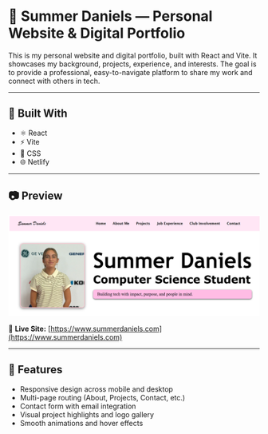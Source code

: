 # 📌 Summer Daniels — Personal Website & Digital Portfolio

This is my personal website and digital portfolio, built with React and Vite. It showcases my background, projects, experience, and interests. The goal is to provide a professional, easy-to-navigate platform to share my work and connect with others in tech.

---

## 🔧 Built With

- ⚛️ React  
- ⚡ Vite  
- 🎨 CSS    
- 🌐 Netlify 

---

## 📷 Preview

![Website Screenshot](https://github.com/danielss2atwit/Digital-Portfolio/blob/main/src/assets/project-screen.png?raw=true)

🔗 **Live Site:** [https://www.summerdaniels.com](https://www.summerdaniels.com)

---

## 🧠 Features

- Responsive design across mobile and desktop
- Multi-page routing (About, Projects, Contact, etc.)
- Contact form with email integration
- Visual project highlights and logo gallery
- Smooth animations and hover effects

